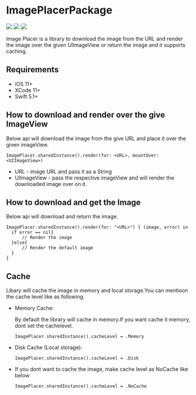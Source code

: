 # ImagePlacerPackage

![](https://img.shields.io/github/size/vishnu-J/ImagePlacer/Image_Loading_Library/Image_Loading_Library.xcodeproj/project.pbxproj) ![](https://img.shields.io/badge/ImagePlacer-will%20download%20image%20from%20Url%20and%20render%20it%20over%20the%20given%20the%20imageView-orange) ![](https://img.shields.io/badge/ImagePlacer-will%20supporting%20caching-brightgreen)

 Image Placer is a library to download the image from the URL and render the image over the given UIImageView or return the image and it supports caching.
 
 
 ## Requirements
  - iOS 11+
  - XCode 11+
  - Swift 5.1+
  
  
  ## How to download and render over the give ImageView
  
  Below api will download the image from the give URL and place it over the given imageView.
  
 ```
 ImagePlacer.sharedInstance().render(for: <URL>, mountOver: <UIImageView>)
 ```
  * URL - image URL and pass it as a String
  * UIImageView - pass the respective imageView and will render the downloaded image over on it.
  
   ## How to download and get the Image 
 
 Below api will download and return the image.
  ```
  ImagePlacer.sharedInstance().render(for: "<URL>") { (image, error) in
    if error == nil{
        // Render the image 
    }else{
        // Render the default image
    }
  }
   ```
 
 
## Cache
Libary will cache the image in memory and local storage.You can mentioon the cache level like as following.

* Memory Cache:

  By default the library will cache in memory.If you want cache it memory, dont set the cachelevel.

  ```
  ImagePlacer.sharedInstance().cacheLevel = .Memory
  ```

* Disk Cache (Local storage):
  ```
  ImagePlacer.sharedInstance().cacheLevel = .Disk
  ```
  
* If you dont want to cache the image, make cache level as NoCache like below
  
  ```        
  ImagePlacer.sharedInstance().cacheLevel = .NoCache
  ```


